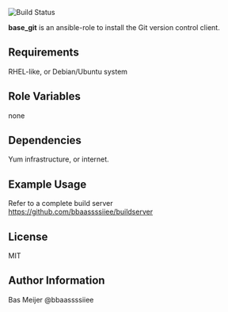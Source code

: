 ![Build Status](https://api.travis-ci.org/dockpack/base_git.svg)

**base_git** is an ansible-role to install the Git version control client.

Requirements
------------

RHEL-like, or Debian/Ubuntu system


Role Variables
--------------
none

Dependencies
------------

Yum infrastructure, or internet.

Example Usage
----------------

Refer to a complete build server https://github.com/bbaassssiiee/buildserver

License
-------

MIT

Author Information
------------------

Bas Meijer
@bbaassssiiee
